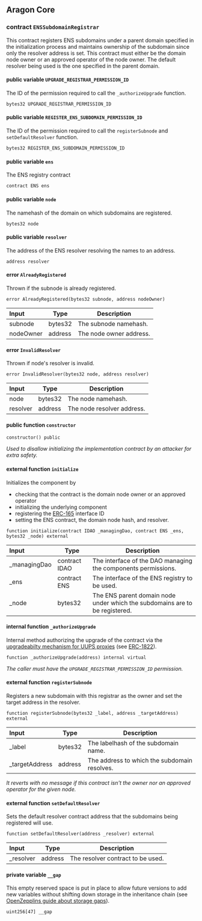 ## Aragon Core

###  contract `ENSSubdomainRegistrar`

This contract registers ENS subdomains under a parent domain specified in the initialization process and maintains ownership of the subdomain since only the resolver address is set. This contract must either be the domain node owner or an approved operator of the node owner. The default resolver being used is the one specified in the parent domain.

#### public variable `UPGRADE_REGISTRAR_PERMISSION_ID`

The ID of the permission required to call the `_authorizeUpgrade` function.

```solidity
bytes32 UPGRADE_REGISTRAR_PERMISSION_ID 
```

#### public variable `REGISTER_ENS_SUBDOMAIN_PERMISSION_ID`

The ID of the permission required to call the `registerSubnode` and `setDefaultResolver` function.

```solidity
bytes32 REGISTER_ENS_SUBDOMAIN_PERMISSION_ID 
```

#### public variable `ens`

The ENS registry contract

```solidity
contract ENS ens 
```

#### public variable `node`

The namehash of the domain on which subdomains are registered.

```solidity
bytes32 node 
```

#### public variable `resolver`

The address of the ENS resolver resolving the names to an address.

```solidity
address resolver 
```

####  error `AlreadyRegistered`

Thrown if the subnode is already registered.

```solidity
error AlreadyRegistered(bytes32 subnode, address nodeOwner) 
```

| Input | Type | Description |
|:----- | ---- | ----------- |
| subnode | bytes32 | The subnode namehash. |
| nodeOwner | address | The node owner address. |

####  error `InvalidResolver`

Thrown if node's resolver is invalid.

```solidity
error InvalidResolver(bytes32 node, address resolver) 
```

| Input | Type | Description |
|:----- | ---- | ----------- |
| node | bytes32 | The node namehash. |
| resolver | address | The node resolver address. |

#### public function `constructor`

```solidity
constructor() public 
```

*Used to disallow initializing the implementation contract by an attacker for extra safety.*

#### external function `initialize`

Initializes the component by
- checking that the contract is the domain node owner or an approved operator
- initializing the underlying component
- registering the [ERC-165](https://eips.ethereum.org/EIPS/eip-165) interface ID
- setting the ENS contract, the domain node hash, and resolver.

```solidity
function initialize(contract IDAO _managingDao, contract ENS _ens, bytes32 _node) external 
```

| Input | Type | Description |
|:----- | ---- | ----------- |
| _managingDao | contract IDAO | The interface of the DAO managing the components permissions. |
| _ens | contract ENS | The interface of the ENS registry to be used. |
| _node | bytes32 | The ENS parent domain node under which the subdomains are to be registered. |

#### internal function `_authorizeUpgrade`

Internal method authorizing the upgrade of the contract via the [upgradeabilty mechanism for UUPS proxies](https://docs.openzeppelin.com/contracts/4.x/api/proxy#UUPSUpgradeable) (see [ERC-1822](https://eips.ethereum.org/EIPS/eip-1822)).

```solidity
function _authorizeUpgrade(address) internal virtual 
```

*The caller must have the `UPGRADE_REGISTRAR_PERMISSION_ID` permission.*

#### external function `registerSubnode`

Registers a new subdomain with this registrar as the owner and set the target address in the resolver.

```solidity
function registerSubnode(bytes32 _label, address _targetAddress) external 
```

| Input | Type | Description |
|:----- | ---- | ----------- |
| _label | bytes32 | The labelhash of the subdomain name. |
| _targetAddress | address | The address to which the subdomain resolves. |

*It reverts with no message if this contract isn't the owner nor an approved operator for the given node.*

#### external function `setDefaultResolver`

Sets the default resolver contract address that the subdomains being registered will use.

```solidity
function setDefaultResolver(address _resolver) external 
```

| Input | Type | Description |
|:----- | ---- | ----------- |
| _resolver | address | The resolver contract to be used. |

#### private variable `__gap`

This empty reserved space is put in place to allow future versions to add new variables without shifting down storage in the inheritance chain (see [OpenZepplins guide about storage gaps](https://docs.openzeppelin.com/contracts/4.x/upgradeable#storage_gaps)).

```solidity
uint256[47] __gap 
```

